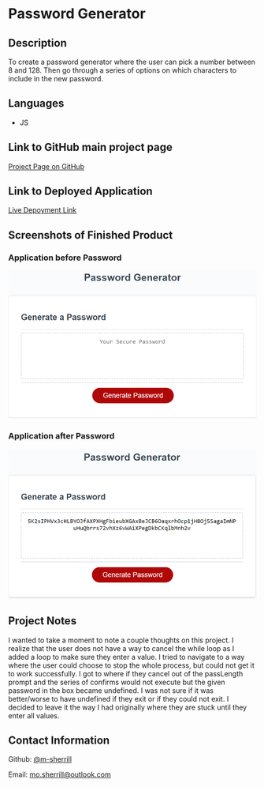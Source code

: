 # Password Generator

## Description

To create a password generator where the user can pick a number between 8 and 128. Then go through a series of options on which characters to include in the new password. 

## Languages
- JS

## Link to GitHub main project page

[Project Page on GitHub](https://github.com/m-sherrill/password-generator)

## Link to Deployed Application

[Live Depoyment Link](https://m-sherrill.github.io/password-generator/)

## Screenshots of Finished Product

### Application before Password

![Screenshot of application](/assets/images/screenshot.png)

### Application after Password

![This is an image](/assets/images/generatedpassword.png)

## Project Notes

I wanted to take a moment to note a couple thoughts on this project. I realize that the user does not have a way to cancel the while loop as I added a loop to make sure they enter a value. I tried to navigate to a way where the user could choose to stop the whole process, but could not get it to work successfully. I got to where if they cancel out of the passLength prompt and the series of confirms would not execute but the given password in the box became undefined. I was not sure if it was better/worse to have undefined if they exit or if they could not exit. I decided to leave it the way I had originally where they are stuck until they enter all values. 

## Contact Information

Github: [@m-sherrill](https://github.com/m-sherrill)

Email: mo.sherrill@outlook.com